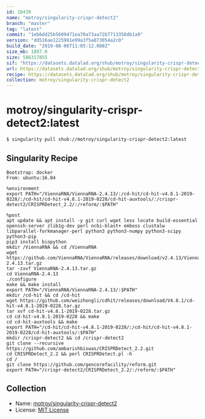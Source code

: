```yaml
---
id: 10439
name: "motroy/singularity-crispr-detect2"
branch: "master"
tag: "latest"
commit: "1eb6dd25b5609471ea70a73aa72b7713358db1a9"
version: "dd516ae1225981e99a3f5a873054a2c0"
build_date: "2019-08-06T11:05:12.088Z"
size_mb: 1897.0
size: 586317855
sif: "https://datasets.datalad.org/shub/motroy/singularity-crispr-detect2/latest/2019-08-06-1eb6dd25-dd516ae1/dd516ae1225981e99a3f5a873054a2c0.sif"
url: https://datasets.datalad.org/shub/motroy/singularity-crispr-detect2/latest/2019-08-06-1eb6dd25-dd516ae1/
recipe: https://datasets.datalad.org/shub/motroy/singularity-crispr-detect2/latest/2019-08-06-1eb6dd25-dd516ae1/Singularity
collection: motroy/singularity-crispr-detect2
---
```


# motroy/singularity-crispr-detect2:latest

```bash
$ singularity pull shub://motroy/singularity-crispr-detect2:latest
```

## Singularity Recipe

```singularity
Bootstrap: docker
From: ubuntu:16.04

%environment
export PATH="/ViennaRNA/ViennaRNA-2.4.13/:/cd-hit/cd-hit-v4.8.1-2019-0228/:/cd-hit/cd-hit-v4.8.1-2019-0228/cd-hit-auxtools/:/crispr-detect2/CRISPRDetect_2.2/:/reform/:$PATH"

%post
apt update && apt install -y git curl wget less locate build-essential openssh-server zlib1g-dev perl ncbi-blast+ emboss clustalw libparallel-forkmanager-perl python3 python3-numpy python3-scipy python3-pip
pip3 install biopython
mkdir /ViennaRNA && cd /ViennaRNA
wget https://github.com/ViennaRNA/ViennaRNA/releases/download/v2.4.13/ViennaRNA-2.4.13.tar.gz
tar -zxvf ViennaRNA-2.4.13.tar.gz
cd ViennaRNA-2.4.13
./configure
make && make install
export PATH="/ViennaRNA/ViennaRNA-2.4.13/:$PATH"
mkdir /cd-hit && cd /cd-hit
wget https://github.com/weizhongli/cdhit/releases/download/V4.8.1/cd-hit-v4.8.1-2019-0228.tar.gz
tar xvf cd-hit-v4.8.1-2019-0228.tar.gz
cd cd-hit-v4.8.1-2019-0228 && make
cd cd-hit-auxtools && make
export PATH="/cd-hit/cd-hit-v4.8.1-2019-0228/:/cd-hit/cd-hit-v4.8.1-2019-0228/cd-hit-auxtools/:$PATH"
mkdir /crispr-detect2 && cd /crispr-detect2
git clone --recursive https://github.com/ambarishbiswas/CRISPRDetect_2.2.git
cd CRISPRDetect_2.2 && perl CRISPRDetect.pl -h
cd /
git clone https://github.com/gencorefacility/reform.git
export PATH="/crispr-detect2/CRISPRDetect_2.2/:/reform/:$PATH"
```

## Collection

 - Name: [motroy/singularity-crispr-detect2](https://github.com/motroy/singularity-crispr-detect2)
 - License: [MIT License](https://api.github.com/licenses/mit)

